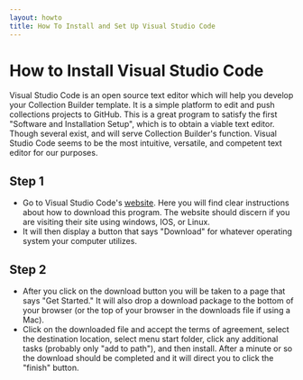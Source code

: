```yaml
---
layout: howto
title: How To Install and Set Up Visual Studio Code
---
```

# How to Install Visual Studio Code

Visual Studio Code is an open source text editor which will help you develop your Collection Builder template. It is a simple platform to edit and push collections projects to GitHub. This is a great program to satisfy the first "Software and Installation Setup", which is to obtain a viable text editor. Though several exist, and will serve Collection Builder's function. Visual Studio Code seems to be the most intuitive, versatile, and competent text editor for our purposes. 

## Step 1

- Go to Visual Studio Code's [website](https://code.visualstudio.com). Here you will find clear instructions about how to download this program. The website should discern if you are visiting their site using windows, IOS, or Linux. 
- It will then display a button that says "Download" for whatever operating system your computer utilizes.  

## Step 2

- After you click on the download button you will be taken to a page that says "Get Started." It will also drop a download package to the bottom of your browser (or the top of your browser in the downloads file if using a Mac). 
- Click on the downloaded file and accept the terms of agreement, select the destination location, select menu start folder, click any additional tasks (probably only "add to path"), and then install. After a minute or so the download should be completed and it will direct you to click the "finish" button. 